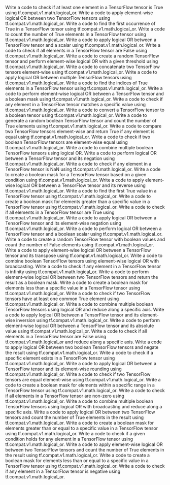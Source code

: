 Write a code to check if at least one element in a TensorFlow tensor is True using tf.compat.v1.math.logical_or.
Write a code to apply element-wise logical OR between two TensorFlow tensors using tf.compat.v1.math.logical_or.
Write a code to find the first occurrence of True in a TensorFlow tensor using tf.compat.v1.math.logical_or.
Write a code to count the number of True elements in a TensorFlow tensor using tf.compat.v1.math.logical_or.
Write a code to apply logical OR between a TensorFlow tensor and a scalar using tf.compat.v1.math.logical_or.
Write a code to check if all elements in a TensorFlow tensor are False using tf.compat.v1.math.logical_or.
Write a code to create a random TensorFlow tensor and perform element-wise logical OR with a given threshold using tf.compat.v1.math.logical_or.
Write a code to concatenate two TensorFlow tensors element-wise using tf.compat.v1.math.logical_or.
Write a code to apply logical OR between multiple TensorFlow tensors using tf.compat.v1.math.logical_or.
Write a code to find the indices of True elements in a TensorFlow tensor using tf.compat.v1.math.logical_or.
Write a code to perform element-wise logical OR between a TensorFlow tensor and a boolean mask using tf.compat.v1.math.logical_or.
Write a code to check if any element in a TensorFlow tensor matches a specific value using tf.compat.v1.math.logical_or.
Write a code to convert a TensorFlow tensor to a boolean tensor using tf.compat.v1.math.logical_or.
Write a code to generate a random boolean TensorFlow tensor and count the number of True elements using tf.compat.v1.math.logical_or.
Write a code to compare two TensorFlow tensors element-wise and return True if any element is equal using tf.compat.v1.math.logical_or.
Write a code to check if two boolean TensorFlow tensors are element-wise equal using tf.compat.v1.math.logical_or.
Write a code to combine multiple boolean TensorFlow tensors using logical OR.
Write a code to perform logical OR between a TensorFlow tensor and its negation using tf.compat.v1.math.logical_or.
Write a code to check if any element in a TensorFlow tensor is NaN using tf.compat.v1.math.logical_or.
Write a code to create a boolean mask for a TensorFlow tensor based on a given condition using tf.compat.v1.math.logical_or.
Write a code to apply element-wise logical OR between a TensorFlow tensor and its reverse using tf.compat.v1.math.logical_or.
Write a code to find the first True value in a TensorFlow tensor using tf.compat.v1.math.logical_or.
Write a code to create a boolean mask for elements greater than a specific value in a TensorFlow tensor using tf.compat.v1.math.logical_or.
Write a code to check if all elements in a TensorFlow tensor are True using tf.compat.v1.math.logical_or.
Write a code to apply logical OR between a TensorFlow tensor and its element-wise negation using tf.compat.v1.math.logical_or.
Write a code to perform logical OR between a TensorFlow tensor and a boolean scalar using tf.compat.v1.math.logical_or.
Write a code to create a random TensorFlow tensor with boolean values and count the number of False elements using tf.compat.v1.math.logical_or.
Write a code to apply element-wise logical OR between a TensorFlow tensor and its transpose using tf.compat.v1.math.logical_or.
Write a code to combine boolean TensorFlow tensors using element-wise logical OR with broadcasting.
Write a code to check if any element in a TensorFlow tensor is infinity using tf.compat.v1.math.logical_or.
Write a code to perform element-wise logical OR between two TensorFlow tensors and return the result as a boolean mask.
Write a code to create a boolean mask for elements less than a specific value in a TensorFlow tensor using tf.compat.v1.math.logical_or.
Write a code to check if two TensorFlow tensors have at least one common True element using tf.compat.v1.math.logical_or.
Write a code to combine multiple boolean TensorFlow tensors using logical OR and reduce along a specific axis.
Write a code to apply logical OR between a TensorFlow tensor and its element-wise inversion using tf.compat.v1.math.logical_or.
Write a code to perform element-wise logical OR between a TensorFlow tensor and its absolute value using tf.compat.v1.math.logical_or.
Write a code to check if all elements in a TensorFlow tensor are False using tf.compat.v1.math.logical_or and reduce along a specific axis.
Write a code to apply logical OR between two boolean TensorFlow tensors and negate the result using tf.compat.v1.math.logical_or.
Write a code to check if a specific element exists in a TensorFlow tensor using tf.compat.v1.math.logical_or.
Write a code to apply logical OR between a TensorFlow tensor and its element-wise rounding using tf.compat.v1.math.logical_or.
Write a code to check if two TensorFlow tensors are equal element-wise using tf.compat.v1.math.logical_or.
Write a code to create a boolean mask for elements within a specific range in a TensorFlow tensor using tf.compat.v1.math.logical_or.
Write a code to check if all elements in a TensorFlow tensor are non-zero using tf.compat.v1.math.logical_or.
Write a code to combine multiple boolean TensorFlow tensors using logical OR with broadcasting and reduce along a specific axis.
Write a code to apply logical OR between two TensorFlow tensors and count the number of True elements in the result using tf.compat.v1.math.logical_or.
Write a code to create a boolean mask for elements greater than or equal to a specific value in a TensorFlow tensor using tf.compat.v1.math.logical_or.
Write a code to check if a given condition holds for any element in a TensorFlow tensor using tf.compat.v1.math.logical_or.
Write a code to apply element-wise logical OR between two TensorFlow tensors and count the number of True elements in the result using tf.compat.v1.math.logical_or.
Write a code to create a boolean mask for elements less than or equal to a specific value in a TensorFlow tensor using tf.compat.v1.math.logical_or.
Write a code to check if any element in a TensorFlow tensor is negative using tf.compat.v1.math.logical_or.